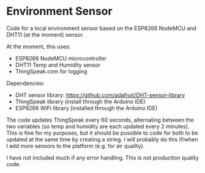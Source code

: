 # Environment Sensor
Code for a local environment sensor based on the ESP8266 NodeMCU and DHT11 (at the moment) sensor.

At the moment, this uses:
* ESP8266 NodeMCU microcontroller
* DHT11 Temp and Humidity sensor
* ThingSpeak.com for logging

Dependencies:
* DHT sensor library: https://github.com/adafruit/DHT-sensor-library
* ThingSpeak library (install through the Arduino IDE)
* ESP8266 WiFi library (installed through the Arduino IDE)

The code updates ThingSpeak every 60 seconds, alternating between the two variables (so temp and humidity are each updated every 2 minutes). This is fine for my purposes, but it should be possible to code for both to be updated at the same time by creating a string. I will probably do this if/when I add more sensors to the platform (e.g. for air quality). 

I have not included much if any error handling. This is not production quality code.
